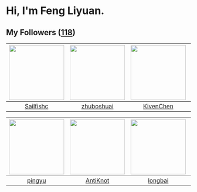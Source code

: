 # Hi, I'm Feng Liyuan.

## My Followers ([118](https://github.com/SunRunAway?tab=followers))

| <img src="https://avatars.githubusercontent.com/u/13750989?v=4" width="150" height="150" /> | <img src="https://avatars.githubusercontent.com/u/10694566?v=4" width="150" height="150" /> | <img src="https://avatars.githubusercontent.com/u/34561254?v=4" width="150" height="150" /> | <img src="https://avatars.githubusercontent.com/u/1446531?v=4" width="150" height="150" /> |
| :-----------------------------------------------------------------------------------------: | :-----------------------------------------------------------------------------------------: | :-----------------------------------------------------------------------------------------: | :----------------------------------------------------------------------------------------: |
|                          [Sailfishc](https://github.com/Sailfishc)                          |                         [zhuboshuai](https://github.com/zhuboshuai)                         |                          [KivenChen](https://github.com/KivenChen)                          |                           [JmPotato](https://github.com/JmPotato)                          |

| <img src="https://avatars.githubusercontent.com/u/1907938?v=4" width="150" height="150" /> | <img src="https://avatars.githubusercontent.com/u/14977542?v=4" width="150" height="150" /> | <img src="https://avatars.githubusercontent.com/u/1204301?v=4" width="150" height="150" /> | <img src="https://avatars.githubusercontent.com/u/6002026?v=4" width="150" height="150" /> |
| :----------------------------------------------------------------------------------------: | :-----------------------------------------------------------------------------------------: | :----------------------------------------------------------------------------------------: | :----------------------------------------------------------------------------------------: |
|                             [pingyu](https://github.com/pingyu)                            |                           [AntiKnot](https://github.com/AntiKnot)                           |                            [longbai](https://github.com/longbai)                           |                        [codedogfish](https://github.com/codedogfish)                       |